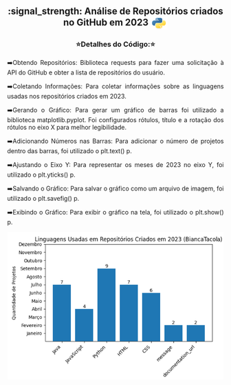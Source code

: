 <h2 align="center"> :signal_strength:  Análise de Repositórios criados no GitHub em 2023 <img align="center" alt="Python" height="30" width="40" src="https://raw.githubusercontent.com/devicons/devicon/master/icons/python/python-original.svg"></h2>

<h3 align="center">⭐Detalhes do Código:⭐</h3>

<p align="justify">➡️Obtendo Repositórios: Biblioteca requests para fazer uma solicitação à API do GitHub e obter a lista de repositórios do usuário.</p>
<p align="justify">➡️Coletando Informações: Para coletar informações sobre as linguagens usadas nos repositórios criados em 2023.</p>
<p align="justify">➡️Gerando o Gráfico: Para gerar um gráfico de barras foi utilizado a biblioteca matplotlib.pyplot. Foi configurados rótulos, título e a rotação dos rótulos no eixo X para melhor legibilidade.</p>
<p align="justify">➡️Adicionando Números nas Barras: Para adicionar o número de projetos dentro das barras, foi utilizado o plt.text() p.</p>
<p align="justify">➡️Ajustando o Eixo Y: Para representar os meses de 2023 no eixo Y, foi utilizado o plt.yticks() p.</p>
<p align="justify">➡️Salvando o Gráfico: Para salvar o gráfico como um arquivo de imagem, foi utilizado o plt.savefig() p.</p>
<p align="justify">➡️Exibindo o Gráfico: Para exibir o gráfico na tela, foi utilizado o plt.show() p.</p>

<div align="center">
<img  src="grafico_repositorios1.png" alt="grafico">
</div>
